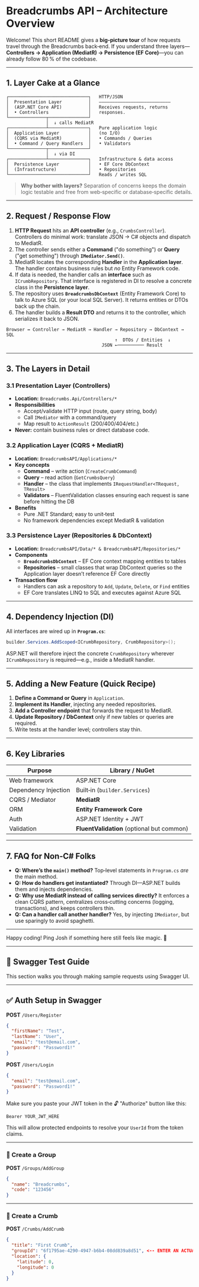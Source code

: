 ﻿# Breadcrumbs API – Architecture Overview

Welcome! This short README gives a **big‑picture tour** of how requests travel through the Breadcrumbs back‑end.  If you understand three layers—**Controllers → Application (MediatR) → Persistence (EF Core)**—you can already follow 80 % of the codebase.

---

## 1. Layer Cake at a Glance

```
┌──────────────────────────────┐   HTTP/JSON
│  Presentation Layer          │   ———————————————————————————
│  (ASP.NET Core API)          │   Receives requests, returns
│  • Controllers               │   responses.
└──────────────┬───────────────┘
               │  ↓ calls MediatR
┌──────────────┴───────────────┐   Pure application logic
│  Application Layer           │   (no I/O)
│  (CQRS via MediatR)          │   • Commands / Queries
│  • Command / Query Handlers  │   • Validators
└──────────────┬───────────────┘
               │  ↓ via DI
┌──────────────┴───────────────┐   Infrastructure & data access
│  Persistence Layer           │   • EF Core DbContext
│  (Infrastructure)            │   • Repositories
└──────────────────────────────┘   Reads / writes SQL
```

> **Why bother with layers?**  Separation of concerns keeps the domain logic testable and free from web‑specific or database‑specific details.

---

## 2. Request / Response Flow

1. **HTTP Request** hits an **API controller** (e.g., `CrumbsController`).  Controllers do minimal work: translate JSON → C# objects and dispatch to MediatR.
2. The controller sends either a **Command** ("do something") or **Query** ("get something") through **`IMediator.Send()`**.
3. MediatR locates the corresponding **Handler** in the **Application layer**.  The handler contains business rules but _no_ Entity Framework code.
4. If data is needed, the handler calls an **interface** such as `ICrumbRepository`.  That interface is registered in DI to resolve a concrete class in the **Persistence layer**.
5. The repository uses **`BreadcrumbsDbContext`** (Entity Framework Core) to talk to Azure SQL (or your local SQL Server).  It returns entities or DTOs back up the chain.
6. The handler builds a **Result DTO** and returns it to the controller, which serializes it back to JSON.

```
Browser ↔️ Controller → MediatR → Handler → Repository → DbContext → SQL
                                         ↑  DTOs / Entities  ↓
                                    JSON ←────────── Result
```

---

## 3. The Layers in Detail

### 3.1 Presentation Layer (Controllers)
* **Location:** `Breadcrumbs.Api/Controllers/*`
* **Responsibilities**
  * Accept/validate HTTP input (route, query string, body)
  * Call `IMediator` with a command/query
  * Map result to `ActionResult` (200/400/404/etc.)
* **Never:** contain business rules or direct database code.

### 3.2 Application Layer (CQRS + MediatR)
* **Location:** `BreadcrumbsAPI/Applications/*`
* **Key concepts**
  * **Command** – write action (`CreateCrumbCommand`)
  * **Query** – read action (`GetCrumbsQuery`)
  * **Handler** – the class that implements `IRequestHandler<TRequest, TResult>`
  * **Validators** – FluentValidation classes ensuring each request is sane before hitting the DB
* **Benefits**
  * Pure .NET Standard; easy to unit‑test
  * No framework dependencies except MediatR & validation

### 3.3 Persistence Layer (Repositories & DbContext)
* **Location:** `BreadcrumbsAPI/Data/* & BreadcrumbsAPI/Repositories/*`
* **Components**
  * **`BreadcrumbsDbContext`** – EF Core context mapping entities to tables
  * **Repositories** – small classes that wrap DbContext queries so the Application layer doesn’t reference EF Core directly
* **Transaction flow**
  * Handlers can ask a repository to `Add`, `Update`, `Delete`, or `Find` entities
  * EF Core translates LINQ to SQL and executes against Azure SQL

---

## 4. Dependency Injection (DI)

All interfaces are wired up in **`Program.cs`**:
```csharp
builder.Services.AddScoped<ICrumbRepository, CrumbRepository>();
```
ASP.NET will therefore inject the concrete `CrumbRepository` wherever `ICrumbRepository` is required—e.g., inside a MediatR handler.

---

## 5. Adding a New Feature (Quick Recipe)

1. **Define a Command or Query** in `Application`.
2. **Implement its Handler**, injecting any needed repositories.
3. **Add a Controller endpoint** that forwards the request to MediatR.
4. **Update Repository / DbContext** only if new tables or queries are required.
5. Write tests at the handler level; controllers stay thin.

---

## 6. Key Libraries

| Purpose                | Library / NuGet            |
|------------------------|----------------------------|
| Web framework          | ASP.NET Core               |
| Dependency Injection   | Built‑in (`builder.Services`) |
| CQRS / Mediator        | **MediatR**                |
| ORM                    | **Entity Framework Core**  |
| Auth                   | ASP.NET Identity + JWT     |
| Validation             | **FluentValidation** (optional but common) |

---

## 7. FAQ for Non‑C# Folks

* **Q: Where’s the `main()` method?**  Top‑level statements in `Program.cs` _are_ the main method.
* **Q: How do handlers get instantiated?**  Through DI—ASP.NET builds them and injects dependencies.
* **Q: Why use MediatR instead of calling services directly?**  It enforces a clean CQRS pattern, centralizes cross‑cutting concerns (logging, transactions), and keeps controllers thin.
* **Q: Can a handler call another handler?**  Yes, by injecting `IMediator`, but use sparingly to avoid spaghetti.

---

Happy coding!  Ping Josh if something here still feels like magic. 🙂

---

## 🧪 Swagger Test Guide

This section walks you through making sample requests using Swagger UI.

---

## ✅ Auth Setup in Swagger

**POST** `/Users/Register`  
```json
{
  "firstName": "Test",
  "lastName": "User",
  "email": "test@email.com",
  "password": "Password1!"
}
```

**POST** `/Users/Login`  
```json
{
  "email": "test@email.com",
  "password": "Password1!"
}
```

Make sure you paste your JWT token in the 🔓 "Authorize" button like this:

```
Bearer YOUR_JWT_HERE
```

This will allow protected endpoints to resolve your `UserId` from the token claims.

---

### 🧱 Create a Group

**POST** `/Groups/AddGroup`  
```json
{
  "name": "Breadcrumbs",
  "code": "123456"
}
```

---

### 🎵 Create a Crumb

**POST** `/Crumbs/AddCrumb`  
```json
{
  "title": "First Crumb",
  "groupId": "6f1795ae-4290-4947-b6b4-08dd839a8d51", <-- ENTER AN ACTUAL GROUP ID
  "location": {
    "latitude": 0,
    "longitude": 0
  }
}
```